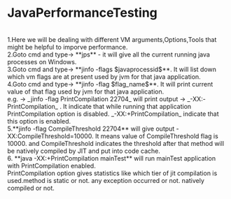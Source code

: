 # JavaPerformanceTesting
<br/>
1.Here we will be dealing with different VM arguments,Options,Tools that might be helpful to imporve performance.
<br/>
2.Goto cmd and type-> **jps** - it will give all the current running java processes on Windows. 
<br/>
3.Goto cmd and type-> **jinfo -flags $javaprocessid$**. It will list down which vm flags are at present used by jvm for that java application.
<br/>
4.Goto cmd and type-> **jinfo -flag $flag_name$**. It will print current value of that flag used by jvm for that java application.
<br/> e.g. -> _jinfo -flag PrintCompilation 22704_ will print output -> _-XX:-PrintCompilation_ . It indicate that while running that application PrintCompilation option is disabled. _-XX:+PrintCompilation_ indicate that this option is enabled.
<br/>
5.**jinfo -flag CompileThreshold 22704** will give output -XX:CompileThreshold=10000. It means value of CompileThreshold flag is 10000. and 
 CompileThreshold indicates the threshold after that method will be natively compiled by JIT and put into code cache.
<br/>
6. **java -XX:+PrintCompilation mainTest** will run mainTest application with PrintCompilation enabled. <br/> PrintCompilation option gives statistics like which tier of jit compilation is used.method is static or not. any exception occurred or not. natively compiled or not.
<br/>
